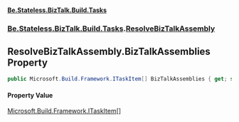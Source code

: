 #### [Be.Stateless.BizTalk.Build.Tasks](README.md 'README')
### [Be.Stateless.BizTalk.Build.Tasks](Be.Stateless.BizTalk.Build.Tasks.md 'Be.Stateless.BizTalk.Build.Tasks').[ResolveBizTalkAssembly](ResolveBizTalkAssembly.md 'Be.Stateless.BizTalk.Build.Tasks.ResolveBizTalkAssembly')

## ResolveBizTalkAssembly.BizTalkAssemblies Property

```csharp
public Microsoft.Build.Framework.ITaskItem[] BizTalkAssemblies { get; set; }
```

#### Property Value
[Microsoft.Build.Framework.ITaskItem](https://docs.microsoft.com/en-us/dotnet/api/Microsoft.Build.Framework.ITaskItem 'Microsoft.Build.Framework.ITaskItem')[[]](https://docs.microsoft.com/en-us/dotnet/api/System.Array 'System.Array')